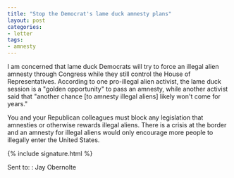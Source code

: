 ```yaml
---
title: "Stop the Democrat's lame duck amnesty plans"
layout: post
categories:
- letter
tags:
- amnesty
---
```


I am concerned that lame duck Democrats will try to force an illegal alien amnesty through Congress while they still control the House of Representatives. According to one pro-illegal alien activist, the lame duck session is a "golden opportunity" to pass an amnesty, while another activist said that "another chance \[to amnesty illegal aliens\] likely won't come for years."

You and your Republican colleagues must block any legislation that amnesties or otherwise rewards illegal aliens. There is a crisis at the border and an amnesty for illegal aliens would only encourage more people to illegally enter the United States.

{% include signature.html %}

Sent to:
: Jay Obernolte
